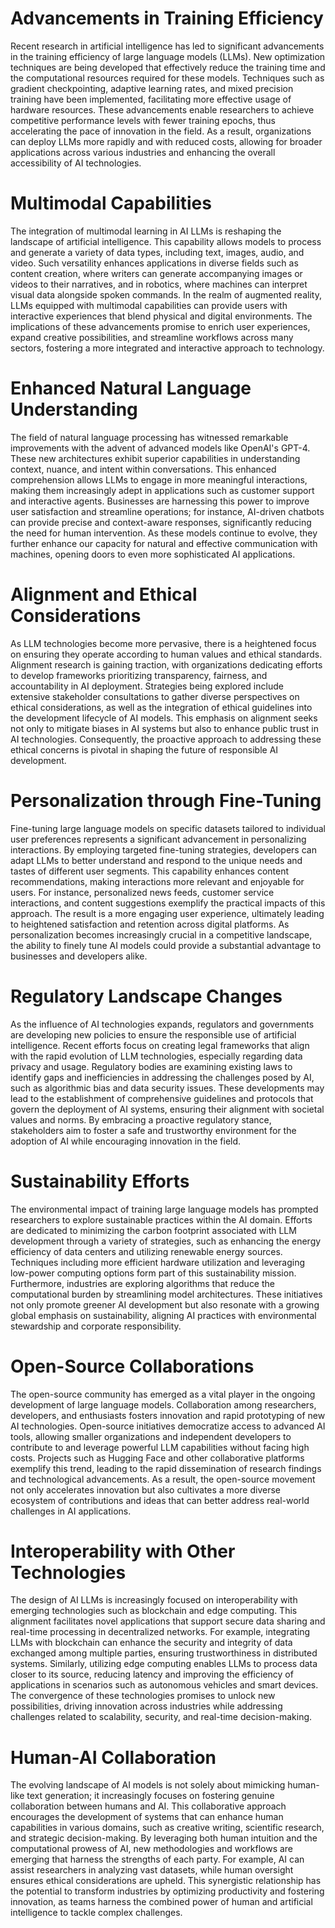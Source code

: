 # Advancements in Training Efficiency
Recent research in artificial intelligence has led to significant advancements in the training efficiency of large language models (LLMs). New optimization techniques are being developed that effectively reduce the training time and the computational resources required for these models. Techniques such as gradient checkpointing, adaptive learning rates, and mixed precision training have been implemented, facilitating more effective usage of hardware resources. These advancements enable researchers to achieve competitive performance levels with fewer training epochs, thus accelerating the pace of innovation in the field. As a result, organizations can deploy LLMs more rapidly and with reduced costs, allowing for broader applications across various industries and enhancing the overall accessibility of AI technologies.

# Multimodal Capabilities
The integration of multimodal learning in AI LLMs is reshaping the landscape of artificial intelligence. This capability allows models to process and generate a variety of data types, including text, images, audio, and video. Such versatility enhances applications in diverse fields such as content creation, where writers can generate accompanying images or videos to their narratives, and in robotics, where machines can interpret visual data alongside spoken commands. In the realm of augmented reality, LLMs equipped with multimodal capabilities can provide users with interactive experiences that blend physical and digital environments. The implications of these advancements promise to enrich user experiences, expand creative possibilities, and streamline workflows across many sectors, fostering a more integrated and interactive approach to technology.

# Enhanced Natural Language Understanding
The field of natural language processing has witnessed remarkable improvements with the advent of advanced models like OpenAI's GPT-4. These new architectures exhibit superior capabilities in understanding context, nuance, and intent within conversations. This enhanced comprehension allows LLMs to engage in more meaningful interactions, making them increasingly adept in applications such as customer support and interactive agents. Businesses are harnessing this power to improve user satisfaction and streamline operations; for instance, AI-driven chatbots can provide precise and context-aware responses, significantly reducing the need for human intervention. As these models continue to evolve, they further enhance our capacity for natural and effective communication with machines, opening doors to even more sophisticated AI applications.

# Alignment and Ethical Considerations
As LLM technologies become more pervasive, there is a heightened focus on ensuring they operate according to human values and ethical standards. Alignment research is gaining traction, with organizations dedicating efforts to develop frameworks prioritizing transparency, fairness, and accountability in AI deployment. Strategies being explored include extensive stakeholder consultations to gather diverse perspectives on ethical considerations, as well as the integration of ethical guidelines into the development lifecycle of AI models. This emphasis on alignment seeks not only to mitigate biases in AI systems but also to enhance public trust in AI technologies. Consequently, the proactive approach to addressing these ethical concerns is pivotal in shaping the future of responsible AI development.

# Personalization through Fine-Tuning
Fine-tuning large language models on specific datasets tailored to individual user preferences represents a significant advancement in personalizing interactions. By employing targeted fine-tuning strategies, developers can adapt LLMs to better understand and respond to the unique needs and tastes of different user segments. This capability enhances content recommendations, making interactions more relevant and enjoyable for users. For instance, personalized news feeds, customer service interactions, and content suggestions exemplify the practical impacts of this approach. The result is a more engaging user experience, ultimately leading to heightened satisfaction and retention across digital platforms. As personalization becomes increasingly crucial in a competitive landscape, the ability to finely tune AI models could provide a substantial advantage to businesses and developers alike.

# Regulatory Landscape Changes
As the influence of AI technologies expands, regulators and governments are developing new policies to ensure the responsible use of artificial intelligence. Recent efforts focus on creating legal frameworks that align with the rapid evolution of LLM technologies, especially regarding data privacy and usage. Regulatory bodies are examining existing laws to identify gaps and inefficiencies in addressing the challenges posed by AI, such as algorithmic bias and data security issues. These developments may lead to the establishment of comprehensive guidelines and protocols that govern the deployment of AI systems, ensuring their alignment with societal values and norms. By embracing a proactive regulatory stance, stakeholders aim to foster a safe and trustworthy environment for the adoption of AI while encouraging innovation in the field.

# Sustainability Efforts
The environmental impact of training large language models has prompted researchers to explore sustainable practices within the AI domain. Efforts are dedicated to minimizing the carbon footprint associated with LLM development through a variety of strategies, such as enhancing the energy efficiency of data centers and utilizing renewable energy sources. Techniques including more efficient hardware utilization and leveraging low-power computing options form part of this sustainability mission. Furthermore, industries are exploring algorithms that reduce the computational burden by streamlining model architectures. These initiatives not only promote greener AI development but also resonate with a growing global emphasis on sustainability, aligning AI practices with environmental stewardship and corporate responsibility.

# Open-Source Collaborations
The open-source community has emerged as a vital player in the ongoing development of large language models. Collaboration among researchers, developers, and enthusiasts fosters innovation and rapid prototyping of new AI technologies. Open-source initiatives democratize access to advanced AI tools, allowing smaller organizations and independent developers to contribute to and leverage powerful LLM capabilities without facing high costs. Projects such as Hugging Face and other collaborative platforms exemplify this trend, leading to the rapid dissemination of research findings and technological advancements. As a result, the open-source movement not only accelerates innovation but also cultivates a more diverse ecosystem of contributions and ideas that can better address real-world challenges in AI applications.

# Interoperability with Other Technologies
The design of AI LLMs is increasingly focused on interoperability with emerging technologies such as blockchain and edge computing. This alignment facilitates novel applications that support secure data sharing and real-time processing in decentralized networks. For example, integrating LLMs with blockchain can enhance the security and integrity of data exchanged among multiple parties, ensuring trustworthiness in distributed systems. Similarly, utilizing edge computing enables LLMs to process data closer to its source, reducing latency and improving the efficiency of applications in scenarios such as autonomous vehicles and smart devices. The convergence of these technologies promises to unlock new possibilities, driving innovation across industries while addressing challenges related to scalability, security, and real-time decision-making.

# Human-AI Collaboration
The evolving landscape of AI models is not solely about mimicking human-like text generation; it increasingly focuses on fostering genuine collaboration between humans and AI. This collaborative approach encourages the development of systems that can enhance human capabilities in various domains, such as creative writing, scientific research, and strategic decision-making. By leveraging both human intuition and the computational prowess of AI, new methodologies and workflows are emerging that harness the strengths of each party. For example, AI can assist researchers in analyzing vast datasets, while human oversight ensures ethical considerations are upheld. This synergistic relationship has the potential to transform industries by optimizing productivity and fostering innovation, as teams harness the combined power of human and artificial intelligence to tackle complex challenges.